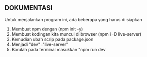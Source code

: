 ## DOKUMENTASI

Untuk menjalankan program ini, ada beberapa yang harus di siapkan
1. Membuat npm dengan (npm init -y)
1. Membuat kodingan kita muncul di browser (npm i -D live-server)
1. Kemudian ubah scrip pada package.json
1. Menjadi "dev" :"live-server"
1. Barulah pada terminal masukkan "npm run dev